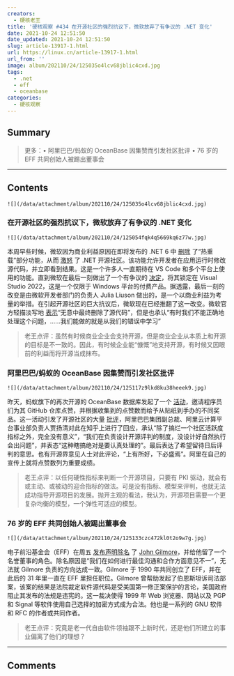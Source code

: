 ```yaml
---
creators:
  - 硬核老王
title: '硬核观察 #434 在开源社区的强烈抗议下，微软放弃了有争议的 .NET 变化'
date: 2021-10-24 12:51:50
date_updated: 2021-10-24 12:51:50
slug: article-13917-1.html
url: https://linux.cn/article-13917-1.html
url_from: ''
image: album/202110/24/125035o4lcv68jblic4cxd.jpg
tags:
  - .net
  - eff
  - oceanbase
categories:
  - 硬核观察
---
```


## Summary

> 更多：• 阿里巴巴/蚂蚁的 OceanBase 因集赞而引发社区批评 • 76 岁的 EFF 共同创始人被踢出董事会

***

<!-- more -->

## Contents

`![](/data/attachment/album/202110/24/125035o4lcv68jblic4cxd.jpg)`

### 在开源社区的强烈抗议下，微软放弃了有争议的 .NET 变化

`![](/data/attachment/album/202110/24/125054fqk4q5669kq6z77w.jpg)`

本周早些时候，微软因为商业利益原因在即将发布的 .NET 6 中 [删除](https://github.com/dotnet/sdk/pull/22217) 了“热重载”部分功能，从而 [激怒](https://github.com/dotnet/sdk/pull/22262) 了 .NET 开源社区。该功能允许开发者在应用运行时修改源代码，并立即看到结果。这是一个许多人一直期待在 VS Code 和多个平台上使用的功能。直到微软在最后一刻做出了一个有争议的 [决定](https://devblogs.microsoft.com/dotnet/update-on-net-hot-reload-progress-and-visual-studio-2022-highlights/)，将其锁定在 Visual Studio 2022，这是一个仅限于 Windows 平台的付费产品。据透露，最后一刻的改变是由微软开发者部门的负责人 Julia Liuson 做出的，是一个以商业利益为考量的举措。在引起开源社区的巨大抗议后，微软现在已经推翻了这一改变。微软官方轻描淡写地 [表示](https://devblogs.microsoft.com/dotnet/net-hot-reload-support-via-cli/)“无意中最终删除了源代码”，但是也承认“有时我们不能正确地处理这个问题，……我们能做的就是从我们的错误中学习”

> 
> 老王点评：虽然有时候商业企业会支持开源，但是商业企业从本质上和开源的目标是不一致的。因此，有时候企业能“慷慨”地支持开源，有时候又因眼前的利益而将开源当成抹布。
> 
> 
> 

### 阿里巴巴/蚂蚁的 OceanBase 因集赞而引发社区批评

`![](/data/attachment/album/202110/24/125117z9lkd8ku38heeek9.jpg)`

昨天，蚂蚁旗下的再次开源的 OceanBase 数据库发起了一个 [活动](https://www.zhihu.com/question/494108102/answer/2184918236)，邀请程序员们为其 GitHub 仓库点赞，并根据收集到的点赞数而给予从贴纸到手办的不同奖品。这一活动引发了开源社区的大量 [批评](https://www.zhihu.com/question/494108102/answer/2184934080)，阿里巴巴集团副总裁、阿里云计算平台事业部负责人贾扬清对此在知乎上进行了回应，承认“除了搞烂一个社区活跃度指标之外，完全没有意义”，“我们在负责设计开源评判的制度，没设计好自然执行会出问题”，并表态“这种瞎搞绝对是要认真处理的”。最后表达了希望留待日后评判的意思。也有开源界意见人士对此评论，“上有所好，下必盛焉”。阿里在自己的宣传上就将点赞数列为重要成绩。

> 
> 老王点评：以任何硬性指标来判断一个开源项目，只要有 PKI 驱动，就会有或主动、或被动的迎合指标的做法。可是没有指标、模型来评判，也就无法成功指导开源项目的发展。抛开主观的看法，我认为，开源项目需要一个更复杂均衡的模型，一个弹性可适应的模型。
> 
> 
> 

### 76 岁的 EFF 共同创始人被踢出董事会

`![](/data/attachment/album/202110/24/125133czc472kl0t2o9w7g.jpg)`

电子前沿基金会（EFF）在周五 [发布声明除名](https://www.eff.org/deeplinks/2021/10/john-gilmore-leaves-eff-board-becomes-board-member-emeritus) 了 [John Gilmore](https://en.wikipedia.org/wiki/John_Gilmore_(activist))，并给他留了一个名誉董事的角色。除名原因是“我们在如何进行最佳沟通和合作方面意见不一”，无法就 Gilmore 负责的方向达成一致。Gilmore 于 1990 年共同创立了 EFF，并在此后的 31 年里一直在 EFF 里担任职位。Gilmore 曾帮助发起了伯恩斯坦诉司法部案，该案的结果是法院裁定软件源代码是受美国第一修正案保护的言论，美国政府阻止其发布的法规是违宪的。这一裁决使得 1999 年 Web 浏览器、网站以及 PGP 和 Signal 等软件使用自己选择的加密方式成为合法。他也是一系列的 GNU 软件和 RFC 的作者或共同作者。

> 
> 老王点评：究竟是老一代自由软件领袖跟不上新时代，还是他们所建立的事业偏离了他们的理想？
> 
> 
>

***

## Comments
